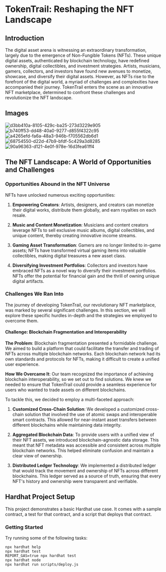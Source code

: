 # TokenTrail: Reshaping the NFT Landscape

## Introduction

The digital asset arena is witnessing an extraordinary transformation, largely due to the emergence of Non-Fungible Tokens (NFTs). These unique digital assets, authenticated by blockchain technology, have redefined ownership, digital collectibles, and investment strategies. Artists, musicians, gamers, collectors, and investors have found new avenues to monetize, showcase, and diversify their digital assets. However, as NFTs rise to the forefront of the digital world, a myriad of challenges and complexities have accompanied their journey. TokenTrail enters the scene as an innovative NFT marketplace, determined to confront these challenges and revolutionize the NFT landscape. 

## Images
![d3bb410a-8105-429c-ba25-273d3229e905](https://github.com/user-attachments/assets/8551a528-fb10-4499-8547-23fcaab0b1fc)
![b740ff53-dd48-40a0-9277-d855f4322c95](https://github.com/user-attachments/assets/a83b2e96-6f41-4557-ac50-6b9f2ea86241)
![a4265efd-fa6a-48a3-946b-f705562db6d1](https://github.com/user-attachments/assets/ade77e85-85b7-4e17-9acd-ad60b037fc1e)
![68754550-d22d-47b9-bfdf-5c429a3d8285](https://github.com/user-attachments/assets/a09c1e32-444a-4054-bd28-daa0a9483f3b)
![90a96363-d121-4e0f-978e-16d3fea61ff4](https://github.com/user-attachments/assets/de0a4c58-e5b1-4887-8835-0c4ec0a2c936)

## The NFT Landscape: A World of Opportunities and Challenges

### Opportunities Abound in the NFT Universe

NFTs have unlocked numerous exciting opportunities:

1. **Empowering Creators**: Artists, designers, and creators can monetize their digital works, distribute them globally, and earn royalties on each resale.

2. **Music and Content Monetization**: Musicians and content creators leverage NFTs to sell exclusive music albums, digital collectibles, and unique content, thereby creating innovative income streams.

3. **Gaming Asset Transformation**: Gamers are no longer limited to in-game assets; NFTs have transformed virtual gaming items into valuable collectibles, making digital treasures a new asset class.

4. **Diversifying Investment Portfolios**: Collectors and investors have embraced NFTs as a novel way to diversify their investment portfolios. NFTs offer the potential for financial gain and the thrill of owning unique digital artifacts.

### Challenges We Ran Into

The journey of developing TokenTrail, our revolutionary NFT marketplace, was marked by several significant challenges. In this section, we will explore these specific hurdles in-depth and the strategies we employed to overcome them.

#### Challenge: Blockchain Fragmentation and Interoperability

**The Problem**: Blockchain fragmentation presented a formidable challenge. We aimed to build a platform that could facilitate the transfer and trading of NFTs across multiple blockchain networks. Each blockchain network had its own standards and protocols for NFTs, making it difficult to create a unified user experience.

**How We Overcame It**: Our team recognized the importance of achieving blockchain interoperability, so we set out to find solutions. We knew we needed to ensure that TokenTrail could provide a seamless experience for users who wanted to trade assets on different blockchains.

To tackle this, we decided to employ a multi-faceted approach:

1. **Customized Cross-Chain Solution**: We developed a customized cross-chain solution that involved the use of atomic swaps and interoperable smart contracts. This allowed for near-instant asset transfers between different blockchains while maintaining data integrity.

2. **Aggregated Blockchain Data**: To provide users with a unified view of their NFT assets, we introduced blockchain-agnostic data storage. This meant that NFT metadata was accessible and consistent across multiple blockchain networks. This helped eliminate confusion and maintain a clear view of ownership.

3. **Distributed Ledger Technology**: We implemented a distributed ledger that would track the movement and ownership of NFTs across different blockchains. This ledger served as a source of truth, ensuring that every NFT's history and ownership were transparent and verifiable.



## Hardhat Project Setup

This project demonstrates a basic Hardhat use case. It comes with a sample contract, a test for that contract, and a script that deploys that contract.

### Getting Started

Try running some of the following tasks:

```shell
npx hardhat help
npx hardhat test
REPORT_GAS=true npx hardhat test
npx hardhat node
npx hardhat run scripts/deploy.js
